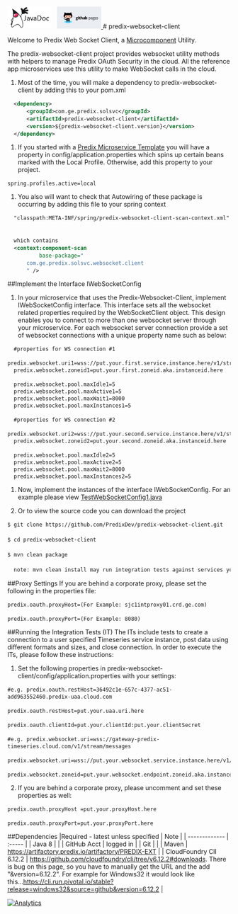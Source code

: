<a href="http://predixdev.github.io/predix-websocket-client/javadocs/index.html" target="_blank" >
	<img height="50px" width="100px" src="images/javadoc.png" alt="view javadoc"></a>
&nbsp;
<a href="http://predixdev.github.io/predix-websocket-client" target="_blank">
	<img height="50px" width="100px" src="images/pages.jpg" alt="view github pages">
</a>
# predix-websocket-client



Welcome to Predix Web Socket Client, a [Microcomponent](https://github.com/PredixDev/predix-rmd-ref-app/blob/master/docs/microcomponents.md) Utility.

The predix-websocket-client project provides websocket utility methods with helpers to manage Predix OAuth Security in the cloud. All the reference app microservices use this utility to make WebSocket calls in the cloud.

1. Most of the time, you will make a dependency to predix-websocket-client by adding this to your pom.xml
  
  ```xml
 	<dependency>
		<groupId>com.ge.predix.solsvc</groupId>
		<artifactId>predix-websocket-client</artifactId>
		<version>${predix-websocket-client.version}</version>
	</dependency>
  ```
  
  
1. If you started with a [Predix Microservice Template](https://github.com/predixdev/predix-microservice-templates) you will have a property in config/application.properties which spins up certain beans marked with the Local Profile.  Otherwise, add this property to your project.
  ```
  spring.profiles.active=local
  ```
  
1. You also will want to check that Autowiring of these package is occurring by adding this file to your spring context 
  ```xml
  	"classpath:META-INF/spring/predix-websocket-client-scan-context.xml" 
  
  	
  	which contains
	<context:component-scan
            base-package="
		com.ge.predix.solsvc.websocket.client
        " />

  ```
##Implement the Interface IWebSocketConfig  
1. In your microservice that uses the Predix-Websocket-Client, implement IWebSocketConfig interface. This interface sets all the websocket related properties required by the WebSocketClient object. This design enables you to connect to more than one websocket server through your microservice. For each websocket server connection provide a set of websocket connections with a unique property name such as below:

  ```
	#properties for WS connection #1
	predix.websocket.uri1=wss://put.your.first.service.instance.here/v1/stream/messages
	predix.websocket.zoneid1=put.your.first.zoneid.aka.instanceid.here
	
	predix.websocket.pool.maxIdle1=5
	predix.websocket.pool.maxActive1=5
	predix.websocket.pool.maxWait1=8000
	predix.websocket.pool.maxInstances1=5
	
	#properties for WS connection #2
	predix.websocket.uri2=wss://put.your.second.service.instance.here/v1/stream/messages
	predix.websocket.zoneid2=put.your.second.zoneid.aka.instanceid.here
	
	predix.websocket.pool.maxIdle2=5
	predix.websocket.pool.maxActive2=5
	predix.websocket.pool.maxWait2=8000
	predix.websocket.pool.maxInstances2=5
   ```
1. Now, implement the instances of the interface IWebSocketConfig. For an example please view [TestWebSocketConfig1.java](https://github.com/PredixDev/predix-websocket-client/blob/develop/src/test/java/com/ge/predix/solsvc/websocket/test/config/TestWebSocketConfig1.java)

1. Or to view the source code you can download the project  
  ```sh
  $ git clone https://github.com/PredixDev/predix-websocket-client.git  
  
  $ cd predix-websocket-client
  
  $ mvn clean package  
  
    note: mvn clean install may run integration tests against services you may not have set up yet
  ```
##Proxy Settings
If you are behind a corporate proxy, please set the following in the properties file:
```
predix.oauth.proxyHost=(For Example: sjc1intproxy01.crd.ge.com)

predix.oauth.proxyPort=(For Example: 8080)
```
##Running the Integration Tests (IT)
The ITs include tests to create a connection to a user specified Timeseries service instance, post data using different formats and sizes, and close connection. In order to execute the ITs, please follow these instructions:

1) Set the following properties in predix-websocket-client/config/application.properties with your settings:
```
#e.g. predix.oauth.restHost=36492c1e-657c-4377-ac51-add963552460.predix-uaa.cloud.com

predix.oauth.restHost=put.your.uaa.uri.here

predix.oauth.clientId=put.your.clientId:put.your.clientSecret

#e.g. predix.websocket.uri=wss://gateway-predix-timeseries.cloud.com/v1/stream/messages

predix.websocket.uri=wss://put.your.websocket.service.instance.here/v1/stream/messages

predix.websocket.zoneid=put.your.websocket.endpoint.zoneid.aka.instanceid.here
```
2) If you are behind a corporate proxy, please uncomment and set these properties as well:
```
predix.oauth.proxyHost =put.your.proxyHost.here

predix.oauth.proxyPort=put.your.proxyPort.here
```

##Dependencies
|Required - latest unless specified | Note |
| ------------- | :----- |
| Java 8 | |
| GitHub Acct | logged in |
| Git | |
| Maven | https://artifactory.predix.io/artifactory/PREDIX-EXT |
| CloudFoundry ClI 6.12.2 |  https://github.com/cloudfoundry/cli/tree/v6.12.2#downloads.  There is bug on this page, so you have to manually get the URL and the add "&version=6.12.2".  For example for Windows32 it would look like this...https://cli.run.pivotal.io/stable?release=windows32&source=github&version=6.12.2 |

[![Analytics](https://ga-beacon.appspot.com/UA-82773213-1/predix-websocket-client/readme?pixel)](https://github.com/PredixDev)
